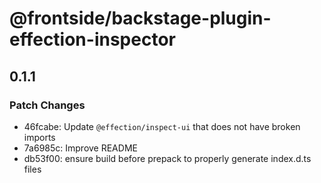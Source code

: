 # @frontside/backstage-plugin-effection-inspector

## 0.1.1

### Patch Changes

- 46fcabe: Update `@effection/inspect-ui` that does not have broken imports
- 7a6985c: Improve README
- db53f00: ensure build before prepack to properly generate index.d.ts files

